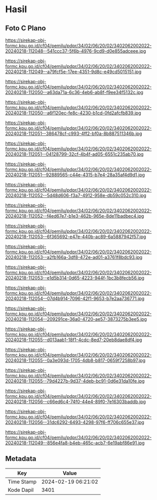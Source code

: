 # Hasil

## Foto C Plano

https://sirekap-obj-formc.kpu.go.id/cf04/pemilu/pdpr/34/02/06/20/02/3402062002022-20240218-112048--541ccc37-5f6b-4976-9cd9-d0e855adceee.jpg

https://sirekap-obj-formc.kpu.go.id/cf04/pemilu/pdpr/34/02/06/20/02/3402062002022-20240218-112049--a79fcf5e-17ee-4351-9d8c-e49cd5015151.jpg

https://sirekap-obj-formc.kpu.go.id/cf04/pemilu/pdpr/34/02/06/20/02/3402062002022-20240218-112050--a63da71a-6c36-4eb6-ab8f-f9ee34f5132c.jpg

https://sirekap-obj-formc.kpu.go.id/cf04/pemilu/pdpr/34/02/06/20/02/3402062002022-20240218-112050--a6f120ec-fe8c-4230-b1cd-0fd2afcfb839.jpg

https://sirekap-obj-formc.kpu.go.id/cf04/pemilu/pdpr/34/02/06/20/02/3402062002022-20240218-112051--386478cf-c993-4ff2-bf0a-8b887511346b.jpg

https://sirekap-obj-formc.kpu.go.id/cf04/pemilu/pdpr/34/02/06/20/02/3402062002022-20240218-112051--04128799-32cf-4b4f-ad05-6551c235ab70.jpg

https://sirekap-obj-formc.kpu.go.id/cf04/pemilu/pdpr/34/02/06/20/02/3402062002022-20240218-112051--92889565-c44e-4315-b7e4-28a35af4d9d1.jpg

https://sirekap-obj-formc.kpu.go.id/cf04/pemilu/pdpr/34/02/06/20/02/3402062002022-20240218-112052--5d48d606-f3a7-4912-958e-db59c052c310.jpg

https://sirekap-obj-formc.kpu.go.id/cf04/pemilu/pdpr/34/02/06/20/02/3402062002022-20240218-112052--f4ed67e7-b1e3-462b-965e-8de11badbec4.jpg

https://sirekap-obj-formc.kpu.go.id/cf04/pemilu/pdpr/34/02/06/20/02/3402062002022-20240218-112053--6f365692-e47e-440b-ac89-6a5887942f57.jpg

https://sirekap-obj-formc.kpu.go.id/cf04/pemilu/pdpr/34/02/06/20/02/3402062002022-20240218-112053--a2fb166a-3df8-472e-ad01-a3761f8bdc93.jpg

https://sirekap-obj-formc.kpu.go.id/cf04/pemilu/pdpr/34/02/06/20/02/3402062002022-20240218-112053--e1d5b314-0d65-4223-944f-1bc3b8fecb56.jpg

https://sirekap-obj-formc.kpu.go.id/cf04/pemilu/pdpr/34/02/06/20/02/3402062002022-20240218-112054--07d4b914-7096-42f1-9653-b7e2aa736771.jpg

https://sirekap-obj-formc.kpu.go.id/cf04/pemilu/pdpr/34/02/06/20/02/3402062002022-20240218-112054--209291ce-36a0-4720-ae57-3873275b3ee5.jpg

https://sirekap-obj-formc.kpu.go.id/cf04/pemilu/pdpr/34/02/06/20/02/3402062002022-20240218-112055--d013aab1-18f1-4cdc-8ed7-20eb8dae8df4.jpg

https://sirekap-obj-formc.kpu.go.id/cf04/pemilu/pdpr/34/02/06/20/02/3402062002022-20240218-112055--0a3e093d-1705-4db8-b817-0659f7258b97.jpg

https://sirekap-obj-formc.kpu.go.id/cf04/pemilu/pdpr/34/02/06/20/02/3402062002022-20240218-112055--79d4227b-9d37-4deb-bc91-0d6e31da10fe.jpg

https://sirekap-obj-formc.kpu.go.id/cf04/pemilu/pdpr/34/02/06/20/02/3402062002022-20240218-112056--c66ed6c4-74f0-44e4-89f0-7e16303baddb.jpg

https://sirekap-obj-formc.kpu.go.id/cf04/pemilu/pdpr/34/02/06/20/02/3402062002022-20240218-112056--31dc6292-6493-4298-97f6-ff706c655e37.jpg

https://sirekap-obj-formc.kpu.go.id/cf04/pemilu/pdpr/34/02/06/20/02/3402062002022-20240218-112049--856e4fa8-b4eb-465c-acb7-6e19abf86e91.jpg


## Metadata

| Key        | Value               |
| ---------- | ------------------- |
| Time Stamp | 2024-02-19 06:21:02 |
| Kode Dapil | 3401                |



